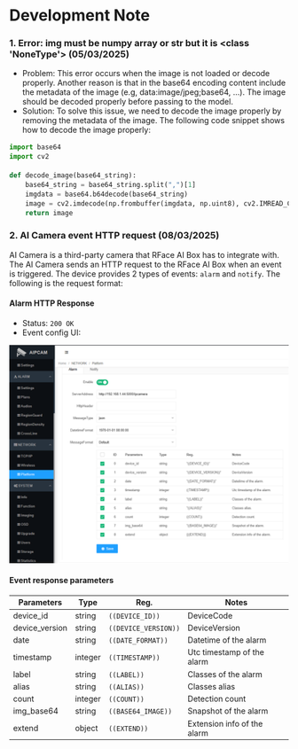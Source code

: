 # Development Note

### 1. Error: img must be numpy array or str but it is <class 'NoneType'> (05/03/2025)
- Problem: This error occurs when the image is not loaded or decode properly. Another reason is that in the base64 encoding content include the metadata of the image (e.g, data:image/jpeg;base64, ...). The image should be decoded properly before passing to the model.
- Solution: To solve this issue, we need to decode the image properly by removing the metadata of the image. The following code snippet shows how to decode the image properly:
```python
import base64
import cv2

def decode_image(base64_string):
    base64_string = base64_string.split(",")[1]
    imgdata = base64.b64decode(base64_string)
    image = cv2.imdecode(np.frombuffer(imgdata, np.uint8), cv2.IMREAD_COLOR)
    return image
```

### 2. AI Camera event HTTP request (08/03/2025)

AI Camera is a third-party camera that RFace AI Box has to integrate with. The AI Camera sends an HTTP request to the RFace AI Box when an event is triggered. The device provides 2 types of events: `alarm` and `notify`. The following is the request format:

#### Alarm HTTP Response 

- Status: `200 OK`
- Event config UI:

![AI Camera Platform Settings](/assets/images/note_img_1.png)

#### Event response parameters

| Parameters    | Type    | Reg.                | Notes                       |
|---------------|---------|---------------------|-----------------------------|
| device_id     | string  | `((DEVICE_ID))`     | DeviceCode                  |
| device_version| string  | `((DEVICE_VERSION))`| DeviceVersion               |
| date          | string  | `((DATE_FORMAT))`   | Datetime of the alarm       |
| timestamp     | integer | `((TIMESTAMP))`     | Utc timestamp of the alarm  |
| label         | string  | `((LABEL))`         | Classes of the alarm        |
| alias         | string  | `((ALIAS))`         | Classes alias               |
| count         | integer | `((COUNT))`         | Detection count             |
| img_base64    | string  | `((BASE64_IMAGE))`  | Snapshot of the alarm       |
| extend        | object  | `((EXTEND))`        | Extension info of the alarm |